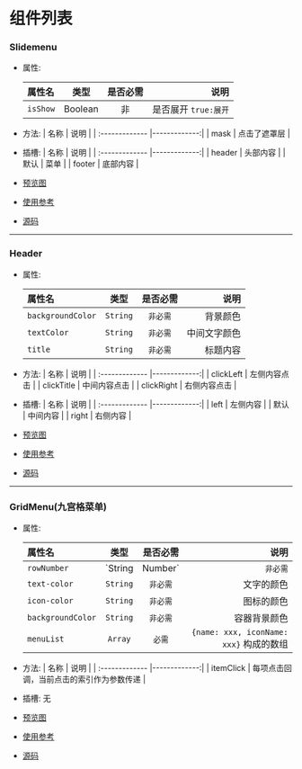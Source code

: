 # 组件列表

### Slidemenu
+ 属性:

  | 属性名        | 类型           | 是否必需  |  说明 |
  | :----- |:-----:|:-----:|-----:|
  | `isShow` | Boolean | 非 | 是否展开 `true:展开` |

+ 方法:
  | 名称        | 说明         |
  | :------------- |-------------:|
  | mask     | 点击了遮罩层 |

+ 插槽:
  | 名称        | 说明         |
  | :------------- |-------------:|
  | header     | 头部内容 |
  | 默认   | 菜单 |
  | footer   | 底部内容 |

+ [预览图](./screenshots/slidemenu.jpg)
+ [使用参考](../src/views/example/slidemenu/index.vue)
+ [源码](../src/components/slidemenu/index.vue)

***

### Header
+ 属性:

  | 属性名        | 类型           | 是否必需  |  说明 |
  |:----- |:-----:|:-----:|-----:|
  | `backgroundColor`| `String`| `非必需`| 背景颜色 |
  | `textColor`| `String`| `非必需`| 中间文字颜色 |
  | `title` | `String`| `非必需`| 标题内容  |

+ 方法:
  | 名称        | 说明         |
  | :------------- |-------------:|
  | clickLeft     | 左侧内容点击 |
  | clickTitle   | 中间内容点击 |
  | clickRight   | 右侧内容点击 |

+ 插槽:
  | 名称        | 说明         |
  | :------------- |-------------:|
  | left     | 左侧内容 |
  | 默认   | 中间内容 |
  | right   | 右侧内容 |

+ [预览图](./screenshots/header.jpg)
+ [使用参考](../src/views/example/header/index.vue)
+ [源码](../src/components/header/index.vue)

***

### GridMenu(九宫格菜单)
+ 属性:

  | 属性名        | 类型           | 是否必需  |  说明 |
  |:----- |:-----:|:-----:|-----:|
  | `rowNumber`| `String|Number`| `非必需`| 每行`Item`的数量 |
  | `text-color`| `String`| `非必需`| 文字的颜色 |
  | `icon-color` | `String`| `非必需`| 图标的颜色  |
  | `backgroundColor` | `String`| `非必需`| 容器背景颜色 |
  | `menuList` | `Array`| `必需`| `{name: xxx, iconName: xxx}` 构成的数组  |

+ 方法:
  | 名称        | 说明         |
  | :------------- |-------------:|
  | itemClick     | 每项点击回调，当前点击的索引作为参数传递 |

+ 插槽: 无

+ [预览图](./screenshots/gridmenu.jpg)
+ [使用参考](../src/views/example/gridMenu/index.vue)
+ [源码](../src/components/gridMenu/index.vue)